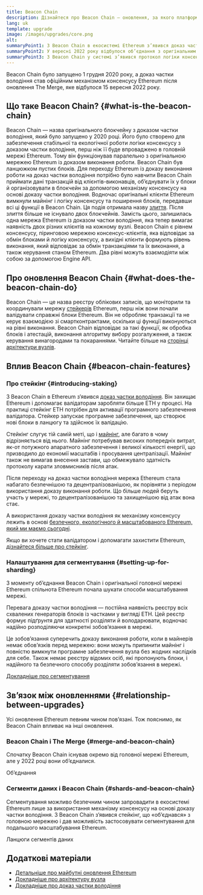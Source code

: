 ```yaml
---
title: Beacon Chain
description: Дізнайтеся про Beacon Chain — оновлення, за якого платформа Ethereum перейшла на модель доказу частки.
lang: uk
template: upgrade
image: /images/upgrades/core.png
alt:
summaryPoint1: З Beacon Chain в екосистемі Ethereum з’явився доказ частки володіння.
summaryPoint2: У вересні 2022 року відбулося об’єднання з оригінальним ланцюжком Ethereum, що ґрунтувався на доказі виконання роботи.
summaryPoint3: З Beacon Chain у системі з’явився протокол логіки консенсусу та обміну блоками, який наразі захищає Ethereum.
---
```


<UpgradeStatus isShipped dateKey="page-upgrades:page-upgrades-beacon-date">
  Beacon Chain було запущено 1 грудня 2020 року, а доказ частки володіння став офіційним механізмом консенсусу Ethereum після оновлення The Merge, яке відбулося 15 вересня 2022 року.
</UpgradeStatus>

## Що таке Beacon Chain? {#what-is-the-beacon-chain}

Beacon Chain — назва оригінального блокчейну з доказом частки володіння, який було запущено у 2020 році. Його було створено для забезпечення стабільної та екологічної роботи логіки консенсусу з доказом частки володіння, перш ніж її буде впроваджено в головній мережі Ethereum. Тому він функціонував паралельно з оригінальною мережею Ethereum із доказом виконання роботи. Beacon Chain був ланцюжком пустих блоків. Для переходу Ethereum із доказу виконання роботи на доказ частки володіння потрібно було навчити Beacon Chain приймати дані транзакцій від клієнтів-виконавців, об’єднувати їх у блоки й організовувати в блокчейн за допомогою механізму консенсусу на основі доказу частки володіння. Водночас оригінальні клієнти Ethereum вимкнули майнінг і логіку консенсусу та поширення блоків, передавши всі ці функції в Beacon Chain. Ця подія отримала назву [злиття](/roadmap/merge/). Після злиття більше не існувало двох блокчейнів. Замість цього, залишилась одна мережа Ethereum із доказом частки володіння, яка тепер вимагає наявність двох різних клієнтів на кожному вузлі. Beacon Chain є рівнем консенсусу, піринговою мережею консенсус-клієнтів, яка відповідає за обмін блоками й логіку консенсусу, а вихідні клієнти формують рівень виконання, який відповідає за обмін транзакціями та їх виконання, а також керування станом Ethereum. Два рівні можуть взаємодіяти між собою за допомогою Engine API.

## Про оновлення Beacon Chain {#what-does-the-beacon-chain-do}

Beacon Chain — це назва реєстру облікових записів, що моніторили та координували мережу [стейкерів](/staking/) Ethereum, перш ніж вони почали валідувати справжні блоки Ethereum. Він не обробляє транзакції та не керує взаємодією зі смартконтрактами, оскільки ці функції виконуються на рівні виконання. Beacon Chain відповідає за такі функції, як обробка блоків і атестацій, виконання алгоритму вибору розгалуження, а також керування винагородами та покараннями. Читайте більше на [сторінці архітектури вузлів](/developers/docs/nodes-and-clients/node-architecture/#node-comparison).

## Вплив Beacon Chain {#beacon-chain-features}

### Про стейкінг {#introducing-staking}

З Beacon Chain в Ethereum з’явився [доказ частки володіння](/developers/docs/consensus-mechanisms/pos/). Він захищає Ethereum і допомагає валідаторам заробляти більше ETH у процесі. На практиці стейкінг ETH потрібен для активації програмного забезпечення валідатора. Стейкер запускає програмне забезпечення, що створює нові блоки в ланцюгу та здійснює їх валідацію.

Стейкінг слугує тій самій меті, що і [майнінг](/developers/docs/consensus-mechanisms/pow/mining/), але багато в чому відрізняється від нього. Майнінг потребував високих попередніх витрат, як-от потужного апаратного забезпечення і великої кількості енергії, що призводило до економії масштабів і просування централізації. Майнінг також не вимагав внесення застави, що обмежувало здатність протоколу карати зловмисників після атак.

Після переходу на доказ частки володіння мережа Ethereum стала набагато безпечнішою та децентралізованішою, як порівняти з періодом використання доказу виконання роботи. Що більше людей беруть участь у мережі, то децентралізованішою та захищенішою від атак вона стає.

А використання доказу частки володіння як механізму консенсусу лежить в основі [безпечного, екологічного й масштабованого Ethereum, який ми маємо сьогодні](/roadmap/vision/).

<Alert>
<AlertEmoji text=":money_bag:" />
<AlertContent>
  Якщо ви хочете стати валідатором і допомагати захистити Ethereum, <a href="/staking/">дізнайтеся більше про стейкінг</a>.
</AlertContent>
</Alert>

### Налаштування для сегментування {#setting-up-for-sharding}

З моменту об’єднання Beacon Chain і оригінальної головної мережі Ethereum спільнота Ethereum почала шукати способи масштабування мережі.

Перевага доказу частки володіння — постійна наявність реєстру всіх схвалених генераторів блоків із частками у вигляді ETH. Цей реєстр формує підґрунтя для здатності розділяти й володарювати, водночас надійно розподіляючи конкретні зобов’язання в мережі.

Це зобов’язання суперечить доказу виконання роботи, коли в майнерів немає обов’язків перед мережею: вони можуть припинити майнінг і повністю вимкнути програмне забезпечення вузла без жодних наслідків для себе. Також немає реєстру відомих осіб, які пропонують блоки, і надійного та безпечного способу розділяти зобов’язання в мережі.

[Докладніше про сегментування](/roadmap/danksharding/)

## Зв’язок між оновленнями {#relationship-between-upgrades}

Усі оновлення Ethereum певним чином пов’язані. Тож пояснимо, як Beacon Chain впливає на інші оновлення.

### Beacon Chain і The Merge {#merge-and-beacon-chain}

Спочатку Beacon Chain існував окремо від головної мережі Ethereum, але у 2022 році вони об’єдналися.

<ButtonLink href="/roadmap/merge/">
  Об’єднання
</ButtonLink>

### Сегменти даних і Beacon Chain {#shards-and-beacon-chain}

Сегментування можливо безпечним чином запровадити в екосистемі Ethereum лише за використання механізму консенсусу на основі доказу частки володіння. З Beacon Chain з’явився стейкінг, що «об’єднався» з головною мережею і дав можливість застосовувати сегментування для подальшого масштабування Ethereum.

<ButtonLink href="/roadmap/danksharding/">
  Ланцюги сегментів даних
</ButtonLink>

## Додаткові матеріали

- [Детальніше про майбутні оновлення Ethereum](/roadmap/vision)
- [Докладніше про архітектуру вузла](/developers/docs/nodes-and-clients/node-architecture)
- [Докладніше про доказ частки володіння](/developers/docs/consensus-mechanisms/pos)
